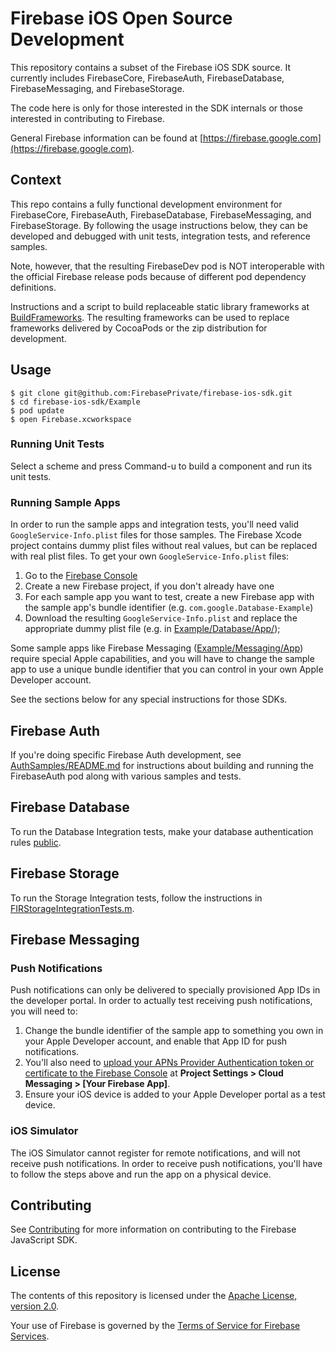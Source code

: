 # Firebase iOS Open Source Development

This repository contains a subset of the Firebase iOS SDK source. It currently
includes FirebaseCore, FirebaseAuth, FirebaseDatabase, FirebaseMessaging, and
FirebaseStorage.

The code here is only for those interested in the SDK internals or those
interested in contributing to Firebase.

General Firebase information can be found at [https://firebase.google.com](https://firebase.google.com).

## Context

This repo contains a fully functional development environment for FirebaseCore,
FirebaseAuth, FirebaseDatabase, FirebaseMessaging, and FirebaseStorage. By
following the usage instructions below, they can be developed and debugged with
unit tests, integration tests, and reference samples.

Note, however, that the resulting FirebaseDev pod is NOT interoperable with the
official Firebase release pods because of different pod dependency definitions.

Instructions and a script to build replaceable static library
frameworks at [BuildFrameworks](BuildFrameworks). The
resulting frameworks can be used to replace frameworks delivered by CocoaPods or
the zip distribution for development.

## Usage

```
$ git clone git@github.com:FirebasePrivate/firebase-ios-sdk.git
$ cd firebase-ios-sdk/Example
$ pod update
$ open Firebase.xcworkspace
```
### Running Unit Tests

Select a scheme and press Command-u to build a component and run its unit tests.

### Running Sample Apps
In order to run the sample apps and integration tests, you'll need valid
`GoogleService-Info.plist` files for those samples. The Firebase Xcode project contains dummy plist files without real values, but can be replaced with real plist files. To get your own `GoogleService-Info.plist` files:

1. Go to the [Firebase Console](https://console.firebase.google.com/)
2. Create a new Firebase project, if you don't already have one
3. For each sample app you want to test, create a new Firebase app with the sample app's bundle identifier (e.g. `com.google.Database-Example`)
4. Download the resulting `GoogleService-Info.plist` and replace the appropriate dummy plist file (e.g. in [Example/Database/App/](Example/Database/App/));

Some sample apps like Firebase Messaging ([Example/Messaging/App](Example/Messaging/App)) require special Apple capabilities, and you will have to change the sample app to use a unique bundle identifier that you can control in your own Apple Developer account.

See the sections below for any special instructions for those SDKs.

## Firebase Auth

If you're doing specific Firebase Auth development, see
[AuthSamples/README.md](AuthSamples/README.md) for instructions about
building and running the FirebaseAuth pod along with various samples and tests.

## Firebase Database

To run the Database Integration tests, make your database authentication rules
[public](https://firebase.google.com/docs/database/security/quickstart).

## Firebase Storage

To run the Storage Integration tests, follow the instructions in
[FIRStorageIntegrationTests.m](Example/Storage/Tests/Integration/FIRStorageIntegrationTests.m).

## Firebase Messaging

### Push Notifications

Push notifications can only be delivered to specially provisioned App IDs in the developer portal. In order to actually test receiving push notifications, you will need to: 

1. Change the bundle identifier of the sample app to something you own in your Apple Developer account, and enable that App ID for push notifications.
2. You'll also need to [upload your APNs Provider Authentication token or certificate to the Firebase Console](https://firebase.google.com/docs/cloud-messaging/ios/certs) at **Project Settings > Cloud Messaging > [Your Firebase App]**.
3. Ensure your iOS device is added to your Apple Developer portal as a test device.

### iOS Simulator

The iOS Simulator cannot register for remote notifications, and will not receive push notifications. In order to receive push notifications, you'll have to follow the steps above and run the app on a physical device.

## Contributing

See [Contributing](CONTRIBUTING.md) for more information on contributing to the Firebase
JavaScript SDK.

## License

The contents of this repository is licensed under the
[Apache License, version 2.0](http://www.apache.org/licenses/LICENSE-2.0).

Your use of Firebase is governed by the
[Terms of Service for Firebase Services](https://firebase.google.com/terms/).

